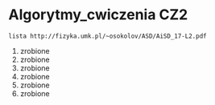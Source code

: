 # Algorytmy_cwiczenia CZ2

```lista http://fizyka.umk.pl/~osokolov/ASD/AiSD_17-L2.pdf```

1. zrobione
2. zrobione
3. zrobione
4. zrobione
5. zrobione
6. zrobione